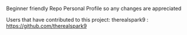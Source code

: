 Beginner friendly Repo
Personal Profile so any changes are appreciated



Users that have contributed to this project:
therealspark9 : https://github.com/therealspark9

